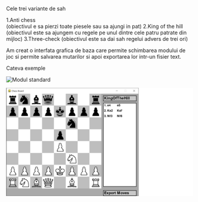 
Cele trei variante de sah 

1.Anti chess    
(obiectivul e sa pierzi toate piesele sau sa ajungi in pat)
2.King of the hill
(obiectivul este sa ajungem cu regele pe unul dintre cele patru patrate din mijloc)
3.Three-check
(obiectivul este sa dai sah regelui advers de trei ori)


Am creat o interfata grafica de baza care permite schimbarea modului de joc si permite salvarea mutarilor si apoi exportarea lor intr-un fisier text. 

Cateva exemple 

![Modul standard](Examples/standard.png)


![King of The Hill](Examples/KingOfTheHill.png)

